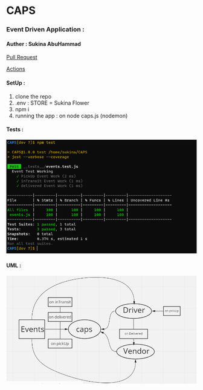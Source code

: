 # CAPS

### Event Driven Application :

#### Auther : Sukina AbuHammad

[Pull Request]()

[Actions]()

#### SetUp :
  1. clone the repo
  2. .env :
      STORE = Sukina Flower
  3. npm i
  4. running the app : on node caps.js
      (nodemon)

#### Tests :
![test](test11.PNG)

#### UML :
![UML](UML11.PNG)